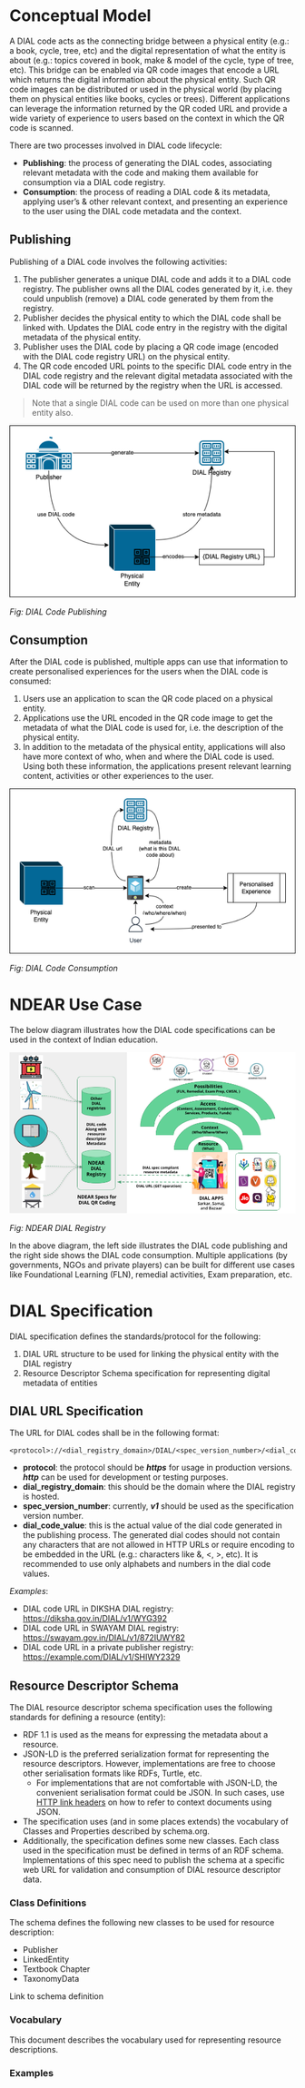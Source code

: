 # Conceptual Model
A DIAL code acts as the connecting bridge between a physical entity (e.g.: a book, cycle, tree, etc) and the digital representation of what the entity is about (e.g.: topics covered in book, make & model of the cycle, type of tree, etc). This bridge can be enabled via QR code images that encode a URL which returns the digital information about the physical entity. Such QR code images can be distributed or used in the physical world (by placing them on physical entities like books, cycles or trees). Different applications can leverage the information returned by the QR coded URL and provide a wide variety of experience to users based on the context in which the QR code is scanned.


There are two processes involved in DIAL code lifecycle:
- **Publishing**: the process of generating the DIAL codes, associating relevant metadata with the code and making them available for consumption via a DIAL code registry.
- **Consumption**: the process of reading a DIAL code & its metadata, applying user’s & other relevant context, and presenting an experience to the user using the DIAL code metadata and the context.

## Publishing
Publishing of a DIAL code involves the following activities:

1. The publisher generates a unique DIAL code and adds it to a DIAL code registry. The publisher owns all the DIAL codes generated by it, i.e. they could unpublish (remove) a DIAL code generated by them from the registry.
2. Publisher decides the physical entity to which the DIAL code shall be linked with. Updates the DIAL code entry in the registry with the digital metadata of the physical entity.
3. Publisher uses the DIAL code by placing a QR code image (encoded with the DIAL code registry URL) on the physical entity.
4. The QR code encoded URL points to the specific DIAL code entry in the DIAL code registry and the relevant digital metadata associated with the DIAL code will be returned by the registry when the URL is accessed. 

> Note that a single DIAL code can be used on more than one physical entity also.

![Fig: DIAL Code Publishing](https://github.com/sunbird-specs/DIAL-specs/blob/main/v1/images/DIAL_Code_Publish.drawio.png)

_Fig: DIAL Code Publishing_

## Consumption
After the DIAL code is published, multiple apps can use that information to create personalised experiences for the users when the DIAL code is consumed:

1. Users use an application to scan the QR code placed on a physical entity.
2. Applications use the URL encoded in the QR code image to get the metadata of what the DIAL code is used for, i.e. the description of the physical entity.
3. In addition to the metadata of the physical entity, applications will also have more context of who, when and where the DIAL code is used. Using both these information, the applications present relevant learning content, activities or other experiences to the user.

![Fig: DIAL Code Consumption ](https://github.com/sunbird-specs/DIAL-specs/blob/main/v1/images/DIAL_code_consumption.drawio.png)

_Fig: DIAL Code Consumption_

# NDEAR Use Case
The below diagram illustrates how the DIAL code specifications can be used in the context of Indian education.

![Fig: NDEAR DIAL Registry](https://github.com/sunbird-specs/DIAL-specs/blob/main/v1/images/QR%20and%20Discovery%20infographics.png)

_Fig: NDEAR DIAL Registry_

In the above diagram, the left side illustrates the DIAL code publishing and the right side shows the DIAL code consumption. Multiple applications (by governments, NGOs and private players) can be built for different use cases like Foundational Learning (FLN), remedial activities, Exam preparation, etc.

# DIAL Specification
DIAL specification defines the standards/protocol for the following:

1. DIAL URL structure to be used for linking the physical entity with the DIAL registry 
2. Resource Descriptor Schema specification for representing digital metadata of entities  

## DIAL URL Specification
The URL for DIAL codes shall be in the following format:

```
<protocol>://<dial_registry_domain>/DIAL/<spec_version_number>/<dial_code_value> 
```

- **protocol**: the protocol should be _**https**_ for usage in production versions. _**http**_ can be used for development or testing purposes.
- **dial_registry_domain**: this should be the domain where the DIAL registry is hosted.
- **spec_version_number**: currently, _**v1**_ should be used as the specification version number.
- **dial_code_value**: this is the actual value of the dial code generated in the publishing process. The generated dial codes should not contain any characters that are not allowed in HTTP URLs or require encoding to be embedded in the URL (e.g.: characters like &, <, >, etc). It is recommended to use only alphabets and numbers in the dial code values.

_Examples_:
- DIAL code URL in DIKSHA DIAL registry: https://diksha.gov.in/DIAL/v1/WYG392
- DIAL code URL in SWAYAM DIAL registry: https://swayam.gov.in/DIAL/v1/872IUWY82
- DIAL code URL in a private publisher registry: https://example.com/DIAL/v1/SHIWY2329

## Resource Descriptor Schema
The DIAL resource descriptor schema specification uses the following standards for defining a resource (entity):

- RDF 1.1 is used as the means for expressing the metadata about a resource.
- JSON-LD is the preferred serialization format for representing the resource descriptors. However, implementations are free to choose other serialisation formats like RDFs, Turtle, etc.
  - For implementations that are not comfortable with JSON-LD, the convenient serialisation format could be JSON. In such cases, use [HTTP link headers](https://www.w3.org/TR/json-ld11/#interpreting-json-as-json-ld) on how to refer to context documents using JSON.
- The specification uses (and in some places extends) the vocabulary of Classes and Properties described by schema.org.
- Additionally, the specification defines some new classes. Each class used in the specification must be defined in terms of an RDF schema. Implementations of this spec need to publish the schema at a specific web URL for validation and consumption of DIAL resource descriptor data.

### Class Definitions
The schema defines the following new classes to be used for resource description:
- Publisher
- LinkedEntity
- Textbook Chapter
- TaxonomyData

Link to schema definition

### Vocabulary
This document describes the vocabulary used for representing resource descriptions.

### Examples



